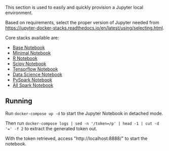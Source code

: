 
This section is used to easily and quickly provision a Jupyter local environment.

Based on requirements, select the proper version of Jupyter needed from https://jupyter-docker-stacks.readthedocs.io/en/latest/using/selecting.html.

Core stacks available are:
- [Base Notebook](https://hub.docker.com/r/jupyter/base-notebook/tags/)
- [Minimal Notebook](https://hub.docker.com/r/jupyter/minimal-notebook/tags/)
- [R Notebook](https://hub.docker.com/r/jupyter/r-notebook/tags/)
- [Scipy Notebook](https://hub.docker.com/r/jupyter/scipy-notebook/tags/)
- [Tensorflow Notebook](https://hub.docker.com/r/jupyter/tensorflow-notebook/tags/)
- [Data Science Notebook](https://hub.docker.com/r/jupyter/datascience-notebook/tags/)
- [PySpark Notebook](https://hub.docker.com/r/jupyter/pyspark-notebook/tags/)
- [All Spark Notebook](https://hub.docker.com/r/jupyter/all-spark-notebook/tags/)


## Running

Run `docker-compose up -d` to start the Jupyter Notebook in detached mode.

Then run `docker-compose logs | sed -n '/token=/p' | head -1 | cut -d '=' -f 2` to extract the generated token out.

With the token retrieved, access "http://localhost:8888/" to start the notebook.
